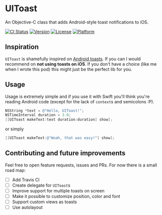 # UIToast
An Objective-C class that adds Android-style toast notifications to iOS.


[![CI Status](http://img.shields.io/travis/fpg1503/UIToast.svg?style=flat)](https://travis-ci.org/fpg1503/UIToast)
[![Version](https://img.shields.io/cocoapods/v/UIToast.svg?style=flat)](http://cocoapods.org/pods/UIToast)
[![License](https://img.shields.io/cocoapods/l/UIToast.svg?style=flat)](http://cocoapods.org/pods/UIToast)
[![Platform](https://img.shields.io/cocoapods/p/UIToast.svg?style=flat)](http://cocoapods.org/pods/UIToast)

## Inspiration
`UIToast` is shamefully inspired on [Android toasts](http://developer.android.com/guide/topics/ui/notifiers/toasts.html). If you can I would recommend on **not using toasts on iOS**. If you don't have a choice (like me when I wrote this pod) this might just be the perfect lib for you.

## Usage
Usage is extremely simple and if you use it with Swift you'll think you're reading Android code (except for the lack of `context`s and semicolons :P).

```objective-c
NSString *text = @"Hello, UIToast!";
NSTimeInterval duration = 3.0;
[[UIToast makeText:text duration:duration] show];
```

or simply

```objective-c
[[UIToast makeText:@"Woah, that was easy!"] show];
```

## Contributing and future improvements
Feel free to open feature requests, issues and PRs. For now there is a small road map:
- [ ] Add Travis CI
- [ ] Create delegate for `UIToast`s
- [ ] Improve support for multiple toasts on screen
- [ ] Make it possible to customize position, color and font
- [ ] Support custom views as toasts
- [ ] Use autolayout
